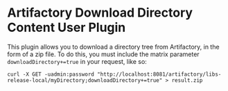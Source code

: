Artifactory Download Directory Content User Plugin
==================================================

This plugin allows you to download a directory tree from Artifactory, in the
form of a zip file. To do this, you must include the matrix parameter
`downloadDirectory+=true` in your request, like so:

`curl -X GET -uadmin:password "http://localhost:8081/artifactory/libs-release-local/myDirectory;downloadDirectory+=true" > result.zip`
